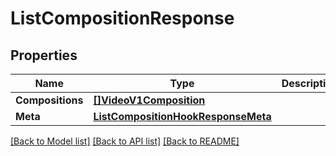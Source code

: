 # ListCompositionResponse

## Properties
Name | Type | Description | Notes
------------ | ------------- | ------------- | -------------
**Compositions** | [**[]VideoV1Composition**](video.v1.composition.md) |  |[optional] 
**Meta** | [**ListCompositionHookResponseMeta**](ListCompositionHookResponse_meta.md) |  |[optional] 

[[Back to Model list]](../README.md#documentation-for-models) [[Back to API list]](../README.md#documentation-for-api-endpoints) [[Back to README]](../README.md)


